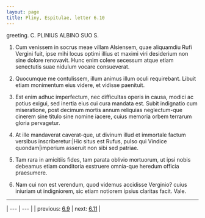 ```yaml
---
layout: page
title: Pliny, Espitulae, letter 6.10
---
```


greeting. C. PLINIUS ALBINO SUO S.



1. Cum venissem in socrus meae villam Alsiensem, quae aliquamdiu Rufi Vergini fuit, ipse mihi locus optimi illius et maximi viri desiderium non sine dolore renovavit. Hunc enim colere secessum atque etiam senectutis suae nidulum vocare consueverat.



2. Quocumque me contulissem, illum animus illum oculi requirebant. Libuit etiam monimentum eius videre, et vidisse paenituit.



3. Est enim adhuc imperfectum, nec difficultas operis in causa, modici ac potius exigui, sed inertia eius cui cura mandata est. Subit indignatio cum miseratione, post decimum mortis annum reliquias neglectum-que cinerem sine titulo sine nomine iacere, cuius memoria orbem terrarum gloria pervagetur.



4. At ille mandaverat caverat-que, ut divinum illud et immortale factum versibus inscriberetur:|Hic situs est Rufus, pulso qui Vindice quondam|imperium asseruit non sibi sed patriae.



5. Tam rara in amicitiis fides, tam parata oblivio mortuorum, ut ipsi nobis debeamus etiam conditoria exstruere omnia-que heredum officia praesumere.



6. Nam cui non est verendum, quod videmus accidisse Verginio? cuius iniuriam ut indigniorem, sic etiam notiorem ipsius claritas facit. Vale.



---

| --- | --- |
| previous: [6.9](../6.9/) | next: [6.11](../6.11/) |
